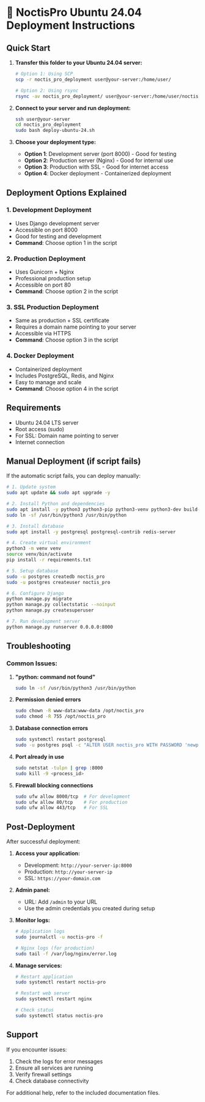 # 🚀 NoctisPro Ubuntu 24.04 Deployment Instructions

## Quick Start

1. **Transfer this folder to your Ubuntu 24.04 server:**
   ```bash
   # Option 1: Using SCP
   scp -r noctis_pro_deployment user@your-server:/home/user/
   
   # Option 2: Using rsync
   rsync -av noctis_pro_deployment/ user@your-server:/home/user/noctis_pro_deployment/
   ```

2. **Connect to your server and run deployment:**
   ```bash
   ssh user@your-server
   cd noctis_pro_deployment
   sudo bash deploy-ubuntu-24.sh
   ```

3. **Choose your deployment type:**
   - **Option 1**: Development server (port 8000) - Good for testing
   - **Option 2**: Production server (Nginx) - Good for internal use
   - **Option 3**: Production with SSL - Good for internet access
   - **Option 4**: Docker deployment - Containerized deployment

## Deployment Options Explained

### 1. Development Deployment
- Uses Django development server
- Accessible on port 8000
- Good for testing and development
- **Command**: Choose option 1 in the script

### 2. Production Deployment
- Uses Gunicorn + Nginx
- Professional production setup
- Accessible on port 80
- **Command**: Choose option 2 in the script

### 3. SSL Production Deployment
- Same as production + SSL certificate
- Requires a domain name pointing to your server
- Accessible via HTTPS
- **Command**: Choose option 3 in the script

### 4. Docker Deployment
- Containerized deployment
- Includes PostgreSQL, Redis, and Nginx
- Easy to manage and scale
- **Command**: Choose option 4 in the script

## Requirements

- Ubuntu 24.04 LTS server
- Root access (sudo)
- For SSL: Domain name pointing to server
- Internet connection

## Manual Deployment (if script fails)

If the automatic script fails, you can deploy manually:

```bash
# 1. Update system
sudo apt update && sudo apt upgrade -y

# 2. Install Python and dependencies
sudo apt install -y python3 python3-pip python3-venv python3-dev build-essential
sudo ln -sf /usr/bin/python3 /usr/bin/python

# 3. Install database
sudo apt install -y postgresql postgresql-contrib redis-server

# 4. Create virtual environment
python3 -m venv venv
source venv/bin/activate
pip install -r requirements.txt

# 5. Setup database
sudo -u postgres createdb noctis_pro
sudo -u postgres createuser noctis_pro

# 6. Configure Django
python manage.py migrate
python manage.py collectstatic --noinput
python manage.py createsuperuser

# 7. Run development server
python manage.py runserver 0.0.0.0:8000
```

## Troubleshooting

### Common Issues:

1. **"python: command not found"**
   ```bash
   sudo ln -sf /usr/bin/python3 /usr/bin/python
   ```

2. **Permission denied errors**
   ```bash
   sudo chown -R www-data:www-data /opt/noctis_pro
   sudo chmod -R 755 /opt/noctis_pro
   ```

3. **Database connection errors**
   ```bash
   sudo systemctl restart postgresql
   sudo -u postgres psql -c "ALTER USER noctis_pro WITH PASSWORD 'newpassword';"
   ```

4. **Port already in use**
   ```bash
   sudo netstat -tulpn | grep :8000
   sudo kill -9 <process_id>
   ```

5. **Firewall blocking connections**
   ```bash
   sudo ufw allow 8000/tcp  # For development
   sudo ufw allow 80/tcp    # For production
   sudo ufw allow 443/tcp   # For SSL
   ```

## Post-Deployment

After successful deployment:

1. **Access your application:**
   - Development: `http://your-server-ip:8000`
   - Production: `http://your-server-ip`
   - SSL: `https://your-domain.com`

2. **Admin panel:**
   - URL: Add `/admin` to your URL
   - Use the admin credentials you created during setup

3. **Monitor logs:**
   ```bash
   # Application logs
   sudo journalctl -u noctis-pro -f
   
   # Nginx logs (for production)
   sudo tail -f /var/log/nginx/error.log
   ```

4. **Manage services:**
   ```bash
   # Restart application
   sudo systemctl restart noctis-pro
   
   # Restart web server
   sudo systemctl restart nginx
   
   # Check status
   sudo systemctl status noctis-pro
   ```

## Support

If you encounter issues:
1. Check the logs for error messages
2. Ensure all services are running
3. Verify firewall settings
4. Check database connectivity

For additional help, refer to the included documentation files.
